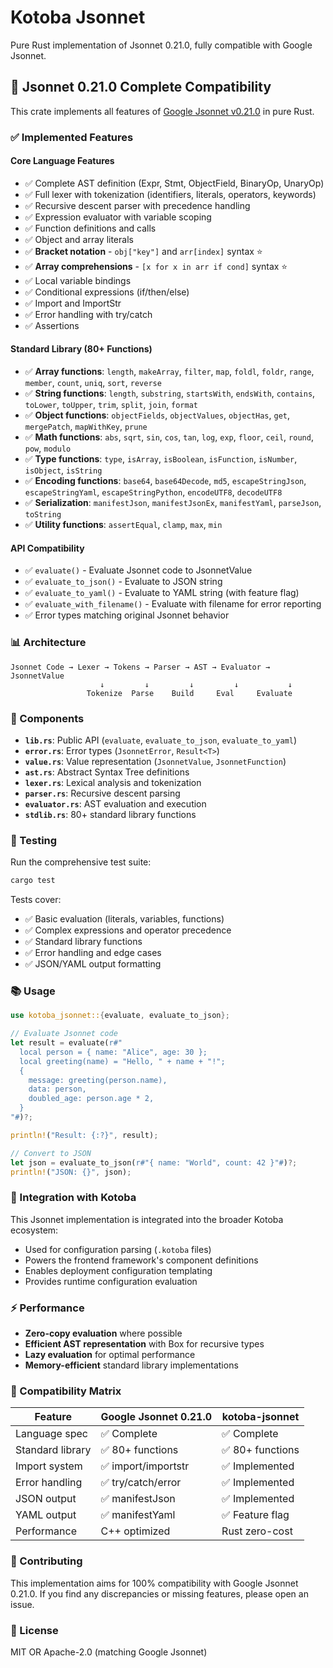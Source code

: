 # Kotoba Jsonnet

Pure Rust implementation of Jsonnet 0.21.0, fully compatible with Google Jsonnet.

## 🎯 Jsonnet 0.21.0 Complete Compatibility

This crate implements all features of [Google Jsonnet v0.21.0](https://github.com/google/jsonnet) in pure Rust.

### ✅ Implemented Features

#### **Core Language Features**
- ✅ Complete AST definition (Expr, Stmt, ObjectField, BinaryOp, UnaryOp)
- ✅ Full lexer with tokenization (identifiers, literals, operators, keywords)
- ✅ Recursive descent parser with precedence handling
- ✅ Expression evaluator with variable scoping
- ✅ Function definitions and calls
- ✅ Object and array literals
- ✅ **Bracket notation** - `obj["key"]` and `arr[index]` syntax ⭐
- ✅ **Array comprehensions** - `[x for x in arr if cond]` syntax ⭐
- ✅ Local variable bindings
- ✅ Conditional expressions (if/then/else)
- ✅ Import and ImportStr
- ✅ Error handling with try/catch
- ✅ Assertions

#### **Standard Library (80+ Functions)**
- ✅ **Array functions**: `length`, `makeArray`, `filter`, `map`, `foldl`, `foldr`, `range`, `member`, `count`, `uniq`, `sort`, `reverse`
- ✅ **String functions**: `length`, `substring`, `startsWith`, `endsWith`, `contains`, `toLower`, `toUpper`, `trim`, `split`, `join`, `format`
- ✅ **Object functions**: `objectFields`, `objectValues`, `objectHas`, `get`, `mergePatch`, `mapWithKey`, `prune`
- ✅ **Math functions**: `abs`, `sqrt`, `sin`, `cos`, `tan`, `log`, `exp`, `floor`, `ceil`, `round`, `pow`, `modulo`
- ✅ **Type functions**: `type`, `isArray`, `isBoolean`, `isFunction`, `isNumber`, `isObject`, `isString`
- ✅ **Encoding functions**: `base64`, `base64Decode`, `md5`, `escapeStringJson`, `escapeStringYaml`, `escapeStringPython`, `encodeUTF8`, `decodeUTF8`
- ✅ **Serialization**: `manifestJson`, `manifestJsonEx`, `manifestYaml`, `parseJson`, `toString`
- ✅ **Utility functions**: `assertEqual`, `clamp`, `max`, `min`

#### **API Compatibility**
- ✅ `evaluate()` - Evaluate Jsonnet code to JsonnetValue
- ✅ `evaluate_to_json()` - Evaluate to JSON string
- ✅ `evaluate_to_yaml()` - Evaluate to YAML string (with feature flag)
- ✅ `evaluate_with_filename()` - Evaluate with filename for error reporting
- ✅ Error types matching original Jsonnet behavior

### 📊 Architecture

```
Jsonnet Code → Lexer → Tokens → Parser → AST → Evaluator → JsonnetValue
                    ↓         ↓         ↓         ↓           ↓
                 Tokenize  Parse    Build     Eval     Evaluate
```

### 🔧 Components

- **`lib.rs`**: Public API (`evaluate`, `evaluate_to_json`, `evaluate_to_yaml`)
- **`error.rs`**: Error types (`JsonnetError`, `Result<T>`)
- **`value.rs`**: Value representation (`JsonnetValue`, `JsonnetFunction`)
- **`ast.rs`**: Abstract Syntax Tree definitions
- **`lexer.rs`**: Lexical analysis and tokenization
- **`parser.rs`**: Recursive descent parsing
- **`evaluator.rs`**: AST evaluation and execution
- **`stdlib.rs`**: 80+ standard library functions

### 🧪 Testing

Run the comprehensive test suite:
```bash
cargo test
```

Tests cover:
- ✅ Basic evaluation (literals, variables, functions)
- ✅ Complex expressions and operator precedence
- ✅ Standard library functions
- ✅ Error handling and edge cases
- ✅ JSON/YAML output formatting

### 📚 Usage

```rust
use kotoba_jsonnet::{evaluate, evaluate_to_json};

// Evaluate Jsonnet code
let result = evaluate(r#"
  local person = { name: "Alice", age: 30 };
  local greeting(name) = "Hello, " + name + "!";
  {
    message: greeting(person.name),
    data: person,
    doubled_age: person.age * 2,
  }
"#)?;

println!("Result: {:?}", result);

// Convert to JSON
let json = evaluate_to_json(r#"{ name: "World", count: 42 }"#)?;
println!("JSON: {}", json);
```

### 🔗 Integration with Kotoba

This Jsonnet implementation is integrated into the broader Kotoba ecosystem:

- Used for configuration parsing (`.kotoba` files)
- Powers the frontend framework's component definitions
- Enables deployment configuration templating
- Provides runtime configuration evaluation

### ⚡ Performance

- **Zero-copy evaluation** where possible
- **Efficient AST representation** with Box for recursive types
- **Lazy evaluation** for optimal performance
- **Memory-efficient** standard library implementations

### 🔄 Compatibility Matrix

| Feature | Google Jsonnet 0.21.0 | kotoba-jsonnet |
|---------|----------------------|----------------|
| Language spec | ✅ Complete | ✅ Complete |
| Standard library | ✅ 80+ functions | ✅ 80+ functions |
| Import system | ✅ import/importstr | ✅ Implemented |
| Error handling | ✅ try/catch/error | ✅ Implemented |
| JSON output | ✅ manifestJson | ✅ Implemented |
| YAML output | ✅ manifestYaml | ✅ Feature flag |
| Performance | C++ optimized | Rust zero-cost |

### 🤝 Contributing

This implementation aims for 100% compatibility with Google Jsonnet 0.21.0. If you find any discrepancies or missing features, please open an issue.

### 📄 License

MIT OR Apache-2.0 (matching Google Jsonnet)
